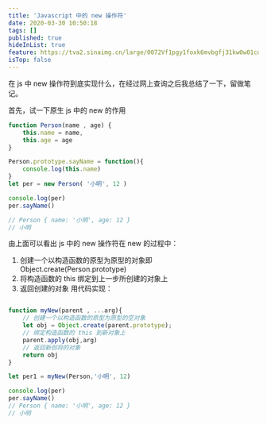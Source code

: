 ```yaml
---
title: 'Javascript 中的 new 操作符'
date: 2020-03-30 10:50:18
tags: []
published: true
hideInList: true
feature: https://tva2.sinaimg.cn/large/0072Vf1pgy1foxk6mvbgfj31kw0w01cd.jpg
isTop: false
---
```

在 js 中 new 操作符到底实现什么，在经过网上查询之后我总结了一下，留做笔记。

首先，试一下原生 js 中的 new 的作用

```javascript
function Person(name , age) {
    this.name = name,
    this.age = age
}

Person.prototype.sayName = function(){
    console.log(this.name)
}
let per = new Person( '小明', 12 )

console.log(per)
per.sayName()

// Person { name: '小明', age: 12 }
// 小明

```

由上面可以看出 js 中的 new 操作符在 new 的过程中：
1. 创建一个以构造函数的原型为原型的对象即 Object.create(Person.prototype)
2. 将构造函数的 this 绑定到上一步所创建的对象上
3. 返回创建的对象
   用代码实现：
```javascript

function myNew(parent , ...arg){
    // 创建一个以构造函数的原型为原型的空对象
    let obj = Object.create(parent.prototype);
    // 绑定构造函数的 this 到新对象上
    parent.apply(obj,arg)
    // 返回新创将的对象
    return obj
}

let per1 = myNew(Person,'小明', 12)

console.log(per)
per.sayName()
// Person { name: '小明', age: 12 }
// 小明


```